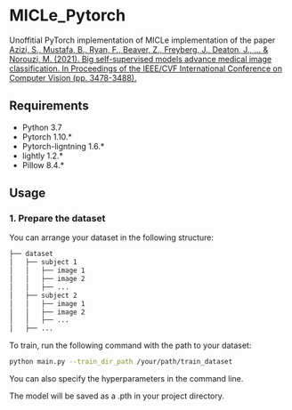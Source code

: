 # MICLe_Pytorch
Unoffitial PyTorch implementation of MICLe implementation of the paper [Azizi, S., Mustafa, B., Ryan, F., Beaver, Z., Freyberg, J., Deaton, J., ... & Norouzi, M. (2021). Big self-supervised models advance medical image classification. In Proceedings of the IEEE/CVF International Conference on Computer Vision (pp. 3478-3488).](https://arxiv.org/abs/2101.05224)

## Requirements
- Python 3.7
- Pytorch 1.10.*
- Pytorch-ligntning 1.6.*
- lightly 1.2.*
- Pillow 8.4.*

## Usage

### 1. Prepare the dataset

You can arrange your dataset in the following structure:

```bash
├── dataset
│   ├── subject 1
│   │   ├── image 1
│   │   ├── image 2
│   │   ├── ...
│   ├── subject 2
│   │   ├── image 1
│   │   ├── image 2
│   │   ├── ...
│   ├── ...
```

To train, run the following command with the path to your dataset:

```bash
python main.py --train_dir_path /your/path/train_dataset
```

You can also specify the hyperparameters in the command line.

The model will be saved as a .pth in your project directory.
